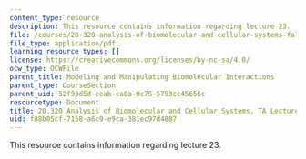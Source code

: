 ```yaml
---
content_type: resource
description: This resource contains information regarding lecture 23.
file: /courses/20-320-analysis-of-biomolecular-and-cellular-systems-fall-2012/f88b05cf7158a6c9e9ca381ec97d4887_MIT20_320F12_Lecture23.pdf
file_type: application/pdf
learning_resource_types: []
license: https://creativecommons.org/licenses/by-nc-sa/4.0/
ocw_type: OCWFile
parent_title: Modeling and Manipulating Biomolecular Interactions
parent_type: CourseSection
parent_uid: 52f93d5d-eeab-ca0a-0c75-5793cc45656c
resourcetype: Document
title: 20.320 Analysis of Biomolecular and Cellular Systems, TA Lecture Note 23
uid: f88b05cf-7158-a6c9-e9ca-381ec97d4887
---
```

This resource contains information regarding lecture 23.